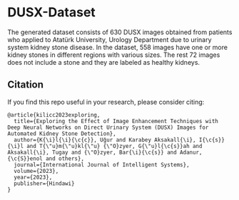 # DUSX-Dataset

The generated dataset consists of 630 DUSX images obtained from patients who applied to Atatürk University, Urology Department due to urinary system kidney stone disease. In the dataset, 558 images have one or more kidney stones in different regions with various sizes. The rest 72 images does not include a stone and they are labeled as healthy kidneys.
## Citation

If you find this repo useful in your research, please consider citing:
```
@article{kilicc2023exploring,
  title={Exploring the Effect of Image Enhancement Techniques with Deep Neural Networks on Direct Urinary System (DUSX) Images for Automated Kidney Stone Detection},
  author={K{\i}l{\i}{\c{c}}, Uǧur and Karabey Aksakall{\i}, I{\c{s}}{\i}l and T{\"u}m{\"u}kl{\"u} {\"O}zyer, G{\"u}l{\c{s}}ah and Aksakall{\i}, Tugay and {\"O}zyer, Bar{\i}{\c{s}} and Adanur, {\c{S}}enol and others},
  journal={International Journal of Intelligent Systems},
  volume={2023},
  year={2023},
  publisher={Hindawi}
}
```
